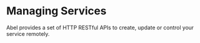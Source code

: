 # Managing Services

Abel provides a set of HTTP RESTful APIs to create, update or control your service remotely.


